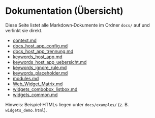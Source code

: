 # Dokumentation (Übersicht)

Diese Seite listet alle Markdown‑Dokumente im Ordner `docs/` auf und verlinkt sie direkt.

- [context.md](context.md)
- [docs_host_app_config.md](docs_host_app_config.md)
- [docs_host_app_trennung.md](docs_host_app_trennung.md)
- [keywords_host_app.md](keywords_host_app.md)
- [keywords_host_app_uebersicht.md](keywords_host_app_uebersicht.md)
- [keywords_ignore_rule.md](keywords_ignore_rule.md)
- [keywords_placeholder.md](keywords_placeholder.md)
- [modules.md](modules.md)
- [Web_Widget_Matrix.md](Web_Widget_Matrix.md)
- [widgets_combobox_listbox.md](widgets_combobox_listbox.md)
- [widgets_common.md](widgets_common.md)

Hinweis: Beispiel‑HTMLs liegen unter `docs/examples/` (z. B. `widgets_demo.html`).
